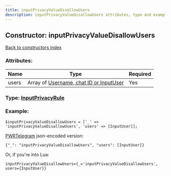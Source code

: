 ```yaml
---
title: inputPrivacyValueDisallowUsers
description: inputPrivacyValueDisallowUsers attributes, type and example
---
```

## Constructor: inputPrivacyValueDisallowUsers  
[Back to constructors index](index.md)



### Attributes:

| Name     |    Type       | Required |
|----------|---------------|----------|
|users|Array of [Username, chat ID or InputUser](../types/InputUser.md) | Yes|



### Type: [InputPrivacyRule](../types/InputPrivacyRule.md)


### Example:

```
$inputPrivacyValueDisallowUsers = ['_' => 'inputPrivacyValueDisallowUsers', 'users' => [InputUser]];
```  

[PWRTelegram](https://pwrtelegram.xyz) json-encoded version:

```
{"_": "inputPrivacyValueDisallowUsers", "users": [InputUser]}
```


Or, if you're into Lua:  


```
inputPrivacyValueDisallowUsers={_='inputPrivacyValueDisallowUsers', users={InputUser}}

```


